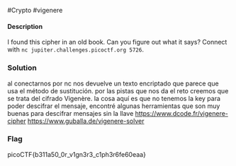 #Crypto #vigenere 
#### Description
I found this cipher in an old book. Can you figure out what it says? Connect with `nc jupiter.challenges.picoctf.org 5726`.

### Solution
al conectarnos por nc nos devuelve un texto encriptado que parece que usa el método de sustitución.
por las pistas que nos da el reto creemos que se trata del cifrado Vigenère.
la cosa aquí es que no tenemos la key para poder descifrar el mensaje, encontré algunas herramientas que son muy buenas para descifrar mensajes sin la llave
https://www.dcode.fr/vigenere-cipher
https://www.guballa.de/vigenere-solver


### Flag
picoCTF{b311a50_0r_v1gn3r3_c1ph3r6fe60eaa}